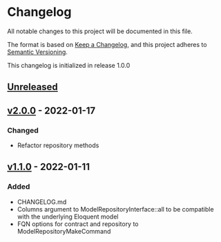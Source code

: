 # Changelog

All notable changes to this project will be documented in this file.

The format is based on [Keep a Changelog](https://keepachangelog.com/en/1.0.0/),
and this project adheres to [Semantic Versioning](https://semver.org/spec/v2.0.0.html).

This changelog is initialized in release 1.0.0

## [Unreleased]

## [v2.0.0] - 2022-01-17

### Changed
* Refactor repository methods

## [v1.1.0] - 2022-01-11

### Added
* CHANGELOG.md
* Columns argument to ModelRepositoryInterface::all to be compatible with the underlying Eloquent model
* FQN options for contract and repository to ModelRepositoryMakeCommand

[Unreleased]: https://github.com/wimski/laravel-model-repositories/compare/v2.0.0...master
[v2.0.0]: https://github.com/wimski/laravel-model-repositories/compare/v1.1.0...v2.0.0
[v1.1.0]: https://github.com/wimski/laravel-model-repositories/compare/v1.0.0...v1.1.0
